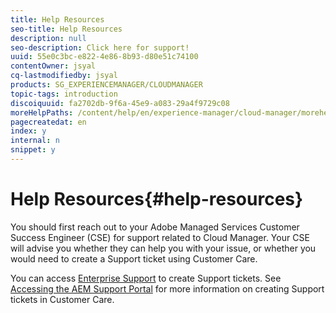 ```yaml
---
title: Help Resources
seo-title: Help Resources
description: null
seo-description: Click here for support!
uuid: 55e0c3bc-e822-4e86-8b93-d80e51c74100
contentOwner: jsyal
cq-lastmodifiedby: jsyal
products: SG_EXPERIENCEMANAGER/CLOUDMANAGER
topic-tags: introduction
discoiquuid: fa2702db-9f6a-45e9-a083-29a4f9729c08
moreHelpPaths: /content/help/en/experience-manager/cloud-manager/morehelp/introduction;/content/help/en/experience-manager/cloud-manager/morehelp/introduction
pagecreatedat: en
index: y
internal: n
snippet: y
---
```


# Help Resources{#help-resources}

You should first reach out to your Adobe Managed Services Customer Success Engineer (CSE) for support related to Cloud Manager. Your CSE will advise you whether they can help you with your issue, or whether you would need to create a Support ticket using Customer Care.

You can access [Enterprise Support](https://helpx.adobe.com/contact/enterprise-support.ec.html) to create Support tickets. See [Accessing the AEM Support Portal](/content/help/en/experience-manager/kb/accessing-aem-support-portal) for more information on creating Support tickets in Customer Care.
